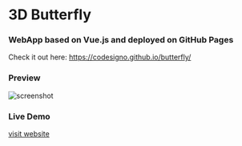 # 3D Butterfly

### WebApp based on Vue.js and deployed on GitHub Pages

Check it out here: https://codesigno.github.io/butterfly/

### Preview

![screenshot](./src/assets/img/screenshot-butterfly.jpg)


### Live Demo

[visit website](https://codesigno.github.io/butterfly/)
